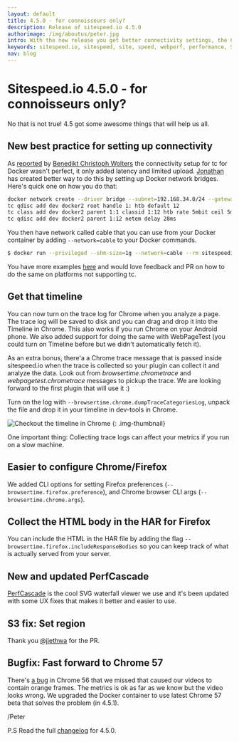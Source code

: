 ```yaml
---
layout: default
title: 4.5.0 - for connoisseurs only?
description: Release of sitespeed.io 4.5.0
authorimage: /img/aboutus/peter.jpg
intro: With the new release you get better connectivity settings, the Chrome timeline and it is now easier to configure Chrome/Firefox.
keywords: sitespeed.io, sitespeed, site, speed, webperf, performance, S3
nav: blog
---
```


# Sitespeed.io 4.5.0 - for connoisseurs only?
No that is not true! 4.5 got some awesome things that will help us all.

## New best practice for setting up connectivity
As [reported](https://github.com/sitespeedio/browsertime/issues/271) by [Benedikt Christoph Wolters](https://github.com/worenga) the connectivity setup for tc for Docker wasn't perfect, it only added latency and limited upload. [Jonathan](https://twitter.com/beenanner) has created better way to do this by setting up Docker network bridges. Here's quick one on how you do that:

~~~bash
docker network create --driver bridge --subnet=192.168.34.0/24 --gateway=192.168.34.10 --opt "com.docker.network.bridge.name"="docker2" cable
tc qdisc add dev docker2 root handle 1: htb default 12
tc class add dev docker2 parent 1:1 classid 1:12 htb rate 5mbit ceil 5mbit
tc qdisc add dev docker2 parent 1:12 netem delay 28ms
~~~

You then have network called cable that you can use from your Docker container by adding <code>--network=cable</code> to your Docker commands.

~~~bash
$ docker run --privileged --shm-size=1g --network=cable --rm sitespeedio/sitespeed.io -c cable --browsertime.connectivity.engine external https://www.sitespeed.io/
~~~

You have more examples [here]({{site.baseurl}}/documentation/sitespeed.io/browsers/#change-connectivity) and would love feedback and PR on how to do the same on platforms not supporting tc.

## Get that timeline
You can now turn on the trace log for Chrome when you analyze a page. The trace log will be saved to disk and you can drag and drop it into the Timeline in Chrome. This also works if you run Chrome on your Android phone. We also added support for doing the same with WebPageTest (you could turn on Timeline before but we didn't automatically fetch it).

As an extra bonus, there'a a Chrome trace message that is passed inside sitespeed.io when the trace is collected so your plugin can collect it and analyze the data. Look out from *browsertime.chrometrace* and *webpagetest.chrometrace* messages to pickup the trace. We are looking forward to the first plugin that will use it :)

Turn on the log with <code>--browsertime.chrome.dumpTraceCategoriesLog</code>, unpack the file and drop it in your timeline in dev-tools in Chrome.


![Checkout the timeline in Chrome]({{site.baseurl}}/img/timeline.png)
{: .img-thumbnail}

One important thing: Collecting trace logs can affect your metrics if you run on a slow machine.

## Easier to configure Chrome/Firefox
We added CLI options for setting Firefox preferences (<code>--browsertime.firefox.preference</code>), and Chrome browser CLI args (<code>--browsertime.chrome.args</code>).

## Collect the HTML body in the HAR for Firefox
You can include the HTML in the HAR file by adding the flag <code>--browsertime.firefox.includeResponseBodies</code> so you can keep track of what is actually served from your server.

## New and updated PerfCascade
[PerfCascade](https://github.com/micmro/PerfCascade) is the cool SVG waterfall viewer we use and it's been updated with some UX fixes that makes it better and easier to use.

## S3 fix: Set region
Thank you [@jjethwa](https://github.com/jjethwa) for the PR.

## Bugfix: Fast forward to Chrome 57
There's [a bug](https://github.com/sitespeedio/browsertime/issues/284) in Chrome 56 that we missed that caused our videos to contain orange frames. The metrics is ok as far as we know but the video looks wrong. We upgraded the Docker container to use latest Chrome 57 beta that solves the problem (in 4.5.1).

/Peter

P.S Read the full [changelog](https://github.com/sitespeedio/sitespeed.io/blob/master/CHANGELOG.md) for 4.5.0.
